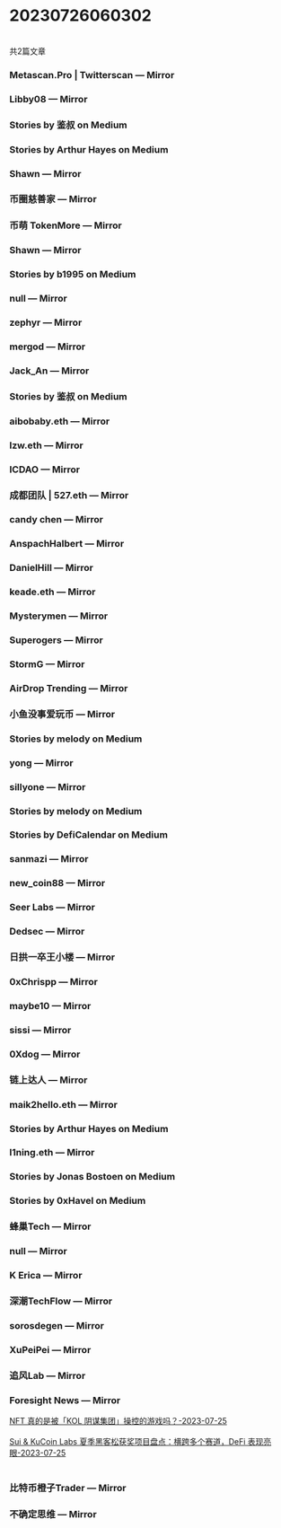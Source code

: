 <h1>20230726060302</h1><br/>共2篇文章


###  Metascan.Pro | Twitterscan — Mirror







###  Libby08 — Mirror









###  Stories by 鉴叔 on Medium









###  Stories by Arthur Hayes on Medium







###  Shawn — Mirror











###  币圈慈善家 — Mirror







###  币萌 TokenMore — Mirror







###  Shawn — Mirror















###  Stories by b1995 on Medium









###  null — Mirror













###  zephyr — Mirror











###  mergod — Mirror











###  Jack_An — Mirror









###  Stories by 鉴叔 on Medium











###  aibobaby.eth — Mirror











###  lzw.eth — Mirror











###  ICDAO — Mirror











###  成都团队 | 527.eth — Mirror













###  candy chen — Mirror









###  AnspachHalbert — Mirror



















###  DanielHill — Mirror









###  keade.eth — Mirror













###  Mysterymen — Mirror









###  Superogers — Mirror









###  StormG — Mirror











###  AirDrop Trending — Mirror







###  小鱼没事爱玩币 — Mirror







###  Stories by melody on Medium















###  yong — Mirror







###  sillyone — Mirror











###  Stories by melody on Medium







###  Stories by DefiCalendar on Medium







###  sanmazi — Mirror









###  new_coin88 — Mirror















###  Seer Labs — Mirror

















###  Dedsec — Mirror













###  日拱一卒王小楼 — Mirror















###  0xChrispp — Mirror













###  maybe10 — Mirror













###  sissi — Mirror







###  0Xdog — Mirror















###  链上达人 — Mirror









###  maik2hello.eth — Mirror













###  Stories by Arthur Hayes on Medium







###  l1ning.eth — Mirror







###  Stories by Jonas Bostoen on Medium











###  Stories by 0xHavel on Medium









###  蜂巢Tech — Mirror









###  null — Mirror













###  K Erica — Mirror











###  深潮TechFlow — Mirror







###  sorosdegen — Mirror



















###  XuPeiPei — Mirror













###  追风Lab — Mirror













###  Foresight News — Mirror

<a target=_blank rel=nofollow href="https://mirror.xyz/foresightnews.eth/FM0c3v_6n_kYB_iWQiTGtKoCpMitlUXsWHcrM83bnBo" >NFT 真的是被「KOL 阴谋集团」操控的游戏吗？-2023-07-25</a><br/><br/><a target=_blank rel=nofollow href="https://mirror.xyz/foresightnews.eth/sylPDrCaGKpDK0mdwET-l6I8jSmflF5PIV5MsdPmrQI" >Sui & KuCoin Labs 夏季黑客松获奖项目盘点：横跨多个赛道，DeFi 表现亮眼-2023-07-25</a><br/><br/>





###  比特币橙子Trader — Mirror







###  不确定思维 — Mirror











